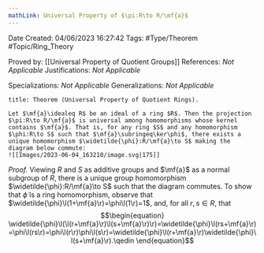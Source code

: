 ```yaml
---
mathLink: Universal Property of $\pi:R\to R/\mf{a}$
---
```


<div class="topSpace"></div>

Date Created: 04/06/2023 16:27:42
Tags: #Type/Theorem #Topic/Ring_Theory

Proved by: [[Universal Property of Quotient Groups]]
References: <i>Not Applicable</i>
Justifications: <i>Not Applicable</i>

Specializations: <i>Not Applicable</i>
Generalizations: <i>Not Applicable</i>

``` ad-Theorem
title: Theorem (Universal Property of Quotient Rings).

Let $\mf{a}\idealeq R$ be an ideal of a ring $R$. Then the projection $\pi:R\to R/\mf{a}$ is universal among homomorphisms whose kernel contains $\mf{a}$. That is, for any ring $S$ and any homomorphism $\phi:R\to S$ such that $\mf{a}\subringeq\ker\phi$, there exists a unique homomorphism $\widetilde{\phi}:R/\mf{a}\to S$ making the diagram below commute:
![[Images/2023-06-04_163210/image.svg|175]]

```

<i>Proof.</i> Viewing $R$ and $S$ as additive groups and $\mf{a}$ as a normal subgroup of $R$, there is a unique group homomorphism $\widetilde{\phi}:R/\mf{a}\to S$ such that the diagram commutes. To show that $\widetilde{\phi}$ is a ring homomorphism, observe that $\widetilde{\phi}\l(1+\mf{a}\r)=\phi\l(1\r)=1$, and, for all $r,s\in R$, that
$$\begin{equation}
    \widetilde{\phi}\l(\l(r+\mf{a}\r)\l(s+\mf{a}\r)\r)=\widetilde{\phi}\l(rs+\mf{a}\r)=\phi\l(rs\r)=\phi\l(r\r)\phi\l(s\r)=\widetilde{\phi}\l(r+\mf{a}\r)\widetilde{\phi}\l(s+\mf{a}\r).\qedin
\end{equation}$$
